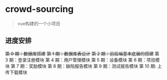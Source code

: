 # crowd-sourcing
> vue构建的一个小项目

## 进度安排

~~第 0 期：数据库搭建~~
~~第 1 期：数据库表设计~~
~~第 2 期：前后端基本底层的搭建~~
第 3 期：登录注册模块
第 4 期：用户管理模块
第 5 期：设备模块
第 6 期：项目模块
第 7 期：奖励模块
第 8 期：缺陷报告模块
第 9 期：测试报告模块
第 10 期: 上传下载模块
